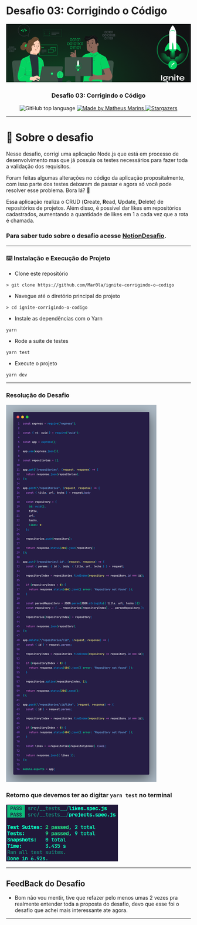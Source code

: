 # Desafio 03: Corrigindo o Código

<img alt="Ignite" src="./assets/capa_ignite.png" />

<h3 align="center">
  Desafio 03: Corrigindo o Código
</h3>
<p align="center">
  <img alt="GitHub top language" src="https://img.shields.io/github/languages/top/Mar0la/ignite-corrigindo-o-codigo?style=flat">

  <a href="https://app.rocketseat.com.br/me/matheus-marins">
    <img alt="Made by Matheus Marins" src="https://img.shields.io/badge/mand%20by-matheus%20marins-darkgreen">
  </a>

 <a href="https://github.com/rocketseat-education/ignite-template-corrigindo-o-codigo/stargazers">
    <img alt="Stargazers" src="https://img.shields.io/github/stars/rocketseat-education/ignite-template-corrigindo-o-codigo?style=social">
  </a>
</p>

---

# :rocket: Sobre o desafio

Nesse desafio, corrigi uma aplicação Node.js que está em processo de desenvolvimento mas que já possuia os testes necessários para fazer toda a validação dos requisitos.

Foram feitas algumas alterações no código da aplicação propositalmente, com isso parte dos testes deixaram de passar e agora só você pode resolver esse problema. Bora lá? 🚀

Essa aplicação realiza o CRUD (**C**reate, **R**ead, **U**pdate, **D**elete) de repositórios de projetos. Além disso, é possível dar likes em repositórios cadastrados, aumentando a quantidade de likes em 1 a cada vez que a rota é chamada.

 ### **Para saber tudo sobre o desafio acesse [NotionDesafio](https://www.notion.so/Desafio-03-Corrigindo-o-c-digo-c15c8a2e212846039a367cc7b763c6dd).**
 
---
### :keyboard: Instalação e Execução do Projeto

- Clone este repositório

```
> git clone https://github.com/Mar0la/ignite-corrigindo-o-codigo
```

- Navegue até o diretório principal do projeto

```
> cd ignite-corrigindo-o-codigo
```

- Instale as dependências com o Yarn

```
yarn
```

- Rode a suite de testes

```
yarn test
```

- Execute o projeto

```
yarn dev
```
---
### **Resolução do Desafio**
  ![Meu código](./assets/code.png)


### **Retorno que devemos ter ao digitar  <code>yarn test</code>** no terminal
  ![Meu código](./assets/testes.png)

---
## FeedBack do Desafio
  - Bom não vou mentir, tive que refazer pelo menos umas 2 vezes pra realmente entender toda a proposta do desafio, devo que esse foi o desafio que achei mais interessante ate agora.
---




